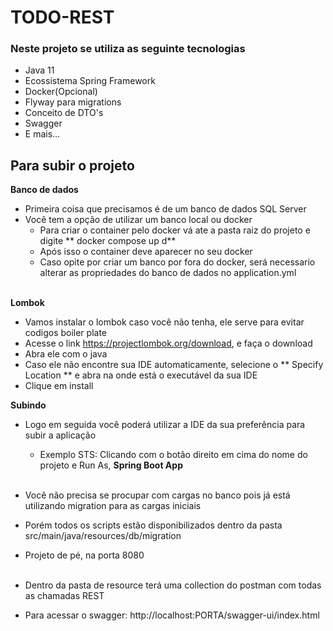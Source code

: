 # TODO-REST

### Neste projeto se utiliza as seguinte tecnologias

- Java 11
- Ecossistema Spring Framework
- Docker(Opcional)
- Flyway para migrations
- Conceito de DTO's
- Swagger
- E mais...

## Para subir o projeto


**Banco de dados**
- Primeira coisa que precisamos é de um banco de dados SQL Server
- Você tem a opção de utilizar um banco local ou docker
	- Para criar o container pelo docker vá ate a pasta raiz do projeto e digite ** docker compose up d** 
	- Após isso o container deve aparecer no seu docker
	- Caso opite por criar um banco por fora do docker, será necessario alterar as propriedades do banco de dados no application.yml
<br/><br/>

**Lombok** 
- Vamos instalar o lombok caso você não tenha, ele serve para evitar codigos boiler plate
- Acesse o link https://projectlombok.org/download, e faça o download 
- Abra ele com o java
- Caso ele não encontre sua IDE automaticamente, selecione o ** Specify Location ** e abra na onde está o executável da sua IDE
- Clique em install
	
**Subindo** 
- Logo em seguida você poderá utilizar a IDE da sua preferência para subir a aplicação
   - Exemplo STS: Clicando com o botão direito em cima do nome do projeto e Run As, **Spring Boot App**
<br/><br/>
- Você não precisa se procupar com cargas no banco pois já está utilizando migration para as cargas iniciais
- Porém todos os scripts estão disponibilizados dentro da pasta src/main/java/resources/db/migration
- Projeto de pé, na porta 8080
<br /><br/>
- Dentro da pasta de resource terá uma collection do postman com todas as chamadas REST
	
- Para acessar o swagger: http://localhost:PORTA/swagger-ui/index.html
